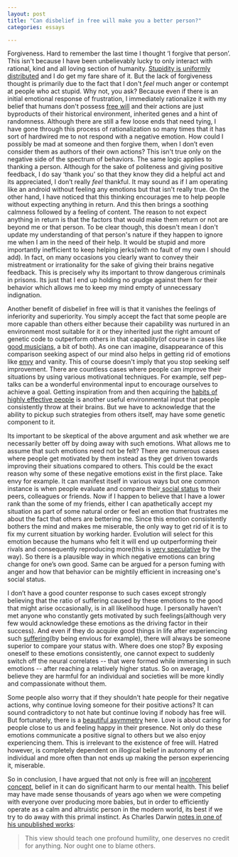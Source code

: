 ```yaml
---
layout: post
title: "Can disbelief in free will make you a better person?"
categories: essays

---
```


Forgiveness. Hard to remember the last time I thought ‘I forgive that person’. This isn't because I have been unbelievably lucky to only interact with rational, kind and all loving section of humanity. <u>[Stupidity is uniformly distributed](http://harmful.cat-v.org/people/basic-laws-of-human-stupidity/)</u> and I do get my fare share of it. But the lack of forgiveness thought is primarily due to the fact that I don't *feel* much anger or contempt at people who act stupid. Why not, you ask?  Because even if there is an initial emotional response of frustration, I immediately rationalize it with my belief that humans don't possess  <u>[free will](https://en.wikipedia.org/wiki/Free_will)</u> and their actions are just byproducts of their historical environment, inherited genes and a hint of randomness. Although there are still a few loose ends that need tying, I have gone through this process of rationalization so many times that it has sort of hardwired me to not respond with a negative emotion. How could I possibly be mad at someone and then forgive them,  when I don’t even consider them as authors of their own actions? This isn't true only on the negative side of the spectrum of behaviors. The same logic applies to thanking a person. Although for the sake of politeness and giving positive feedback, I do say ‘thank you’ so that they know they did a helpful act and its appreciated, I don’t really *feel* thankful. It may sound as if I am operating like an android without feeling any emotions but that isn't really true. On the other hand, I have noticed that this thinking encourages me to help people without expecting anything in return. And this then brings a soothing calmness followed by a feeling of content. The reason to not expect anything in return is that the factors that would make them return or not are beyond me or that person. To be clear though, this doesn't mean I don't update my understanding of that person's nature if they happen to ignore me when I am in the need of their help. It would be stupid and more importantly inefficient to keep helping jerks(with no fault of my own I should add). In fact, on many occasions you clearly want to convey their mistreatment or irrationality for the sake of giving their brains negative feedback. This is precisely why its important to throw dangerous criminals in prisons. Its just that I end up holding no grudge against them for their behavior which allows me to keep my mind empty of unnecessary indignation. 

Another benefit of disbelief in free will is that it vanishes the feelings of inferiority and superiority.  You simply accept the fact that some people are more capable than others either because their capability was nurtured in an environment most suitable for it or they inherited just the right amount of genetic code to outperform others in that capability(of course in cases like [good musicians](https://en.wikipedia.org/wiki/Anoushka_Shankar), a bit of both). As one can imagine, disappearance of this comparison seeking aspect of our mind also helps in getting rid of emotions like <u>[envy](http://plato.stanford.edu/entries/envy/)</u> and vanity. This of course doesn't imply that you stop seeking self improvement. There are countless cases where people can improve their situations by using various motivational techniques. For example, self pep-talks can be a wonderful environmental input to encourage ourselves to achieve a goal. Getting inspiration from and then acquiring the <u>[habits of highly effective people](https://en.wikipedia.org/wiki/The_7_Habits_of_Highly_Effective_People)</u> is another useful environmental input that people consistently throw at their brains. But we have to acknowledge that the ability to pickup such strategies from others itself, may have some genetic component to it. 

Its important to be skeptical of the above argument and ask whether we are necessarily better off by doing away with such emotions. What allows me to assume that such emotions need not be felt? There are numerous cases where people get motivated by them instead as they get driven towards improving their situations compared to others. This could be the exact reason why some of these negative emotions exist in the first place. Take envy for example. It can manifest itself in various ways but one common instance is when people evaluate and compare their<u> [social status](https://en.wikipedia.org/wiki/Social_status)</u> to their peers, colleagues or friends. Now if I happen to believe that I have a lower rank than the some of my friends, either I can apathetically accept my situation as part of some natural order or feel an emotion that frustrates me about the fact that others are bettering me. Since this emotion consistently bothers the mind and makes me miserable, the only way to get rid of it is to fix my current situation by working harder. Evolution will select for this emotion because the humans who felt it will end up outperforming their rivals and consequently reproducing more(this is <u>[very speculative](https://en.wikipedia.org/wiki/Just-so_story)</u> by the way). So there is a plausible way in which negative emotions can bring change for one’s own good. Same can be argued for a person fuming with anger and how that behavior can be mightily efficient in increasing one's social status. 

I don’t have a good counter response to such cases except strongly believing that the ratio of suffering caused by these emotions to the good that might arise occasionally, is in all likelihood huge. I personally haven’t met anyone who constantly gets motivated by such feelings(although very few would acknowledge these emotions as the driving factor in their success). And even if they do acquire good things in life after experiencing such <u>[suffering](https://en.wikipedia.org/wiki/Dukkha)</u>(by being envious for example), there will always be someone superior to compare your status with. Where does one stop? By exposing oneself to these emotions consistently, one cannot expect to suddenly switch off the neural correlates -- that were formed while immersing in such emotions -- after reaching a relatively higher status. So on average, I believe they are harmful for an individual and societies will be more kindly and compassionate without them.

Some people also worry that if they shouldn't hate people for their negative actions, why continue loving someone for their positive actions? It can sound contradictory to not hate but continue loving if nobody has free will. But fortunately, there is a <u>[beautiful asymmetry](http://www.samharris.org/blog/item/free-will-and-the-reality-of-love)</u> here. Love is about caring for people close to us and feeling happy in their presence. Not only do these emotions communicate a positive signal to others but we also enjoy experiencing them. This is irrelevant to the existence of free will.  Hatred however, is completely dependent on illogical belief in autonomy of an individual and more often than not ends up making the person experiencing it, miserable. 

So in conclusion, I have argued that not only is free will an <u>[incoherent concept](http://www.pnas.org/lens/pnas/107/10/4499)</u>, belief in it can do significant harm to our mental health. This belief may have made sense thousands of years ago when we were competing with everyone over producing more babies, but in order to efficiently operate as a calm and altruistic person in the modern world, its best if we try to do away with this primal instinct. As Charles Darwin <u>[notes in one of his unpublished works](http://www.discovery.org/a/9581)</u>:

>This view should teach one profound humility, one deserves no credit for anything. Nor ought one to blame others.
